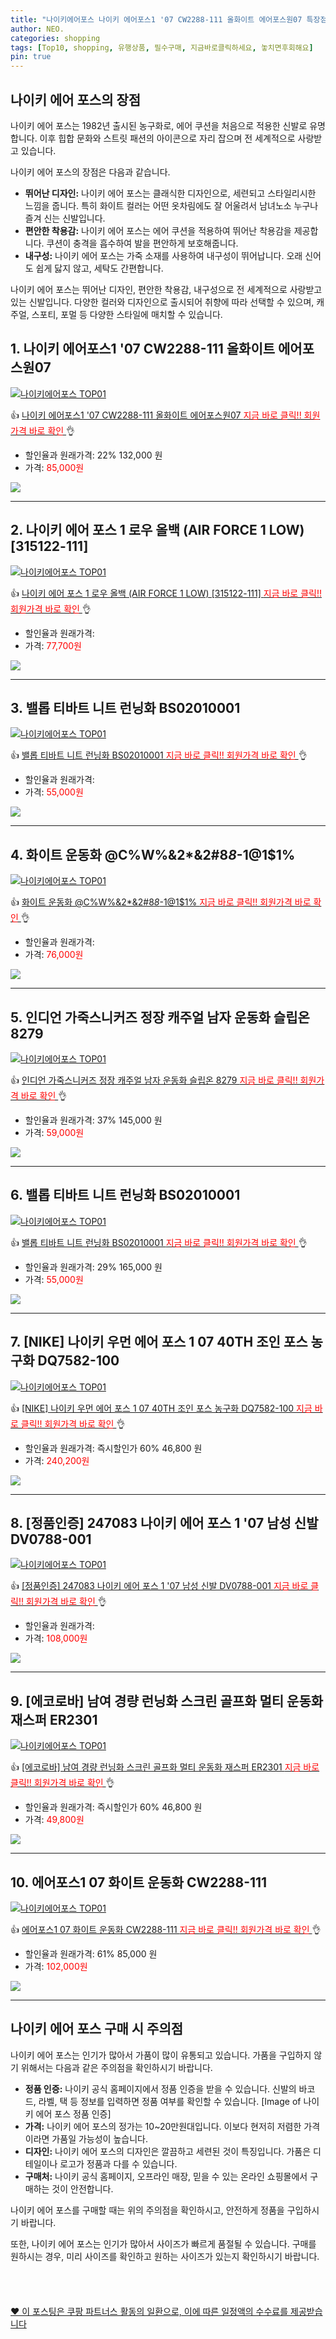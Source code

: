```yaml
---
title: "나이키에어포스 나이키 에어포스1 '07 CW2288-111 올화이트 에어포스원07 특장점 필요 추천 제품 비교 최저 가격 비교 장점 구매 후기 구매평"
author: NEO.
categories: shopping
tags: [Top10, shopping, 유행상품, 필수구매, 지금바로클릭하세요, 놓치면후회해요]
pin: true
---
```

## 나이키 에어 포스의 장점

나이키 에어 포스는 1982년 출시된 농구화로, 에어 쿠션을 처음으로 적용한 신발로 유명합니다. 이후 힙합 문화와 스트릿 패션의 아이콘으로 자리 잡으며 전 세계적으로 사랑받고 있습니다.

나이키 에어 포스의 장점은 다음과 같습니다.

* **뛰어난 디자인:** 나이키 에어 포스는 클래식한 디자인으로, 세련되고 스타일리시한 느낌을 줍니다. 특히 화이트 컬러는 어떤 옷차림에도 잘 어울려서 남녀노소 누구나 즐겨 신는 신발입니다.
* **편안한 착용감:** 나이키 에어 포스는 에어 쿠션을 적용하여 뛰어난 착용감을 제공합니다. 쿠션이 충격을 흡수하여 발을 편안하게 보호해줍니다.
* **내구성:** 나이키 에어 포스는 가죽 소재를 사용하여 내구성이 뛰어납니다. 오래 신어도 쉽게 닳지 않고, 세탁도 간편합니다.

나이키 에어 포스는 뛰어난 디자인, 편안한 착용감, 내구성으로 전 세계적으로 사랑받고 있는 신발입니다. 다양한 컬러와 디자인으로 출시되어 취향에 따라 선택할 수 있으며, 캐주얼, 스포티, 포멀 등 다양한 스타일에 매치할 수 있습니다.

   

## 1. 나이키 에어포스1 '07 CW2288-111 올화이트 에어포스원07

[![나이키에어포스 TOP01](https://thumbnail9.coupangcdn.com/thumbnails/remote/490x490ex/image/vendor_inventory/e6bb/7da82de9d87110193086dc27eb63daf5ee6e69b0f07142b8591b38396bc4.jpg)](https://link.coupang.com/re/AFFSDP?lptag=AF3617701&subid=GithubCoopas&pageKey=6957293598&traceid=V0-153&itemId=16923938641&vendorItemId=87914013182)


👍 [나이키 에어포스1 '07 CW2288-111 올화이트 에어포스원07 <font color=red> 지금 바로 클릭!! 회원가격 바로 확인 </font> ](https://link.coupang.com/re/AFFSDP?lptag=AF3617701&subid=GithubCoopas&pageKey=6957293598&traceid=V0-153&itemId=16923938641&vendorItemId=87914013182) 👌 


- 할인율과 원래가격: 22%  132,000   원
- 가격: <span style='color:red'>85,000원</span>

[![](/discount_price.png)](https://link.coupang.com/re/AFFSDP?lptag=AF3617701&subid=GithubCoopas&pageKey=6957293598&traceid=V0-153&itemId=16923938641&vendorItemId=87914013182)

---


   

## 2. 나이키 에어 포스 1 로우 올백 (AIR FORCE 1 LOW) [315122-111]

[![나이키에어포스 TOP01](https://thumbnail8.coupangcdn.com/thumbnails/remote/490x490ex/image/vendor_inventory/f556/cd4cf512ec1f04ccfb5041c8d6602db9c3fbf0049578524bf196e8b5b2e2.jpg)](https://link.coupang.com/re/AFFSDP?lptag=AF3617701&subid=GithubCoopas&pageKey=6271597245&traceid=V0-153&itemId=12864051687&vendorItemId=87914155955)


👍 [나이키 에어 포스 1 로우 올백 (AIR FORCE 1 LOW) [315122-111] <font color=red> 지금 바로 클릭!! 회원가격 바로 확인 </font> ](https://link.coupang.com/re/AFFSDP?lptag=AF3617701&subid=GithubCoopas&pageKey=6271597245&traceid=V0-153&itemId=12864051687&vendorItemId=87914155955) 👌 


- 할인율과 원래가격: 
- 가격: <span style='color:red'>77,700원</span>

[![](/discount_price.png)](https://link.coupang.com/re/AFFSDP?lptag=AF3617701&subid=GithubCoopas&pageKey=6271597245&traceid=V0-153&itemId=12864051687&vendorItemId=87914155955)

---


   

## 3. 밸롭 티바트 니트 런닝화 BS02010001

[![나이키에어포스 TOP01](https://thumbnail8.coupangcdn.com/thumbnails/remote/490x490ex/image/retail/images/8332067606012946-5e6e786f-ede5-4d92-bbec-d222759f0b3d.jpg)](https://link.coupang.com/re/AFFSDP?lptag=AF3617701&subid=GithubCoopas&pageKey=1987199303&traceid=V0-153&itemId=3381211083&vendorItemId=71367870452)


👍 [밸롭 티바트 니트 런닝화 BS02010001 <font color=red> 지금 바로 클릭!! 회원가격 바로 확인 </font> ](https://link.coupang.com/re/AFFSDP?lptag=AF3617701&subid=GithubCoopas&pageKey=1987199303&traceid=V0-153&itemId=3381211083&vendorItemId=71367870452) 👌 


- 할인율과 원래가격: 
- 가격: <span style='color:red'>55,000원</span>

[![](/discount_price.png)](https://link.coupang.com/re/AFFSDP?lptag=AF3617701&subid=GithubCoopas&pageKey=1987199303&traceid=V0-153&itemId=3381211083&vendorItemId=71367870452)

---


   

## 4. 화이트 운동화 @C%W%&2*&2#8*8*-1@1$1%

[![나이키에어포스 TOP01](https://thumbnail7.coupangcdn.com/thumbnails/remote/490x490ex/image/vendor_inventory/66db/258615da6cea93cde678f4a9694b0dae3ef604b23e869163d3f1904cd048.jpg)](https://link.coupang.com/re/AFFSDP?lptag=AF3617701&subid=GithubCoopas&pageKey=7560473806&traceid=V0-153&itemId=19917391757&vendorItemId=87814537661)


👍 [화이트 운동화 @C%W%&2*&2#8*8*-1@1$1% <font color=red> 지금 바로 클릭!! 회원가격 바로 확인 </font> ](https://link.coupang.com/re/AFFSDP?lptag=AF3617701&subid=GithubCoopas&pageKey=7560473806&traceid=V0-153&itemId=19917391757&vendorItemId=87814537661) 👌 


- 할인율과 원래가격: 
- 가격: <span style='color:red'>76,000원</span>

[![](/discount_price.png)](https://link.coupang.com/re/AFFSDP?lptag=AF3617701&subid=GithubCoopas&pageKey=7560473806&traceid=V0-153&itemId=19917391757&vendorItemId=87814537661)

---


   

## 5. 인디언 가죽스니커즈 정장 캐주얼 남자 운동화 슬립온 8279

[![나이키에어포스 TOP01](https://thumbnail7.coupangcdn.com/thumbnails/remote/490x490ex/image/vendor_inventory/b6f6/3096c875b38ff5c6a2578540fe1c1a094792e053a6862208c8cae0042c3d.jpg)](https://link.coupang.com/re/AFFSDP?lptag=AF3617701&subid=GithubCoopas&pageKey=6372314660&traceid=V0-153&itemId=13503135884&vendorItemId=83788695383)


👍 [인디언 가죽스니커즈 정장 캐주얼 남자 운동화 슬립온 8279 <font color=red> 지금 바로 클릭!! 회원가격 바로 확인 </font> ](https://link.coupang.com/re/AFFSDP?lptag=AF3617701&subid=GithubCoopas&pageKey=6372314660&traceid=V0-153&itemId=13503135884&vendorItemId=83788695383) 👌 


- 할인율과 원래가격: 37%  145,000   원
- 가격: <span style='color:red'>59,000원</span>

[![](/discount_price.png)](https://link.coupang.com/re/AFFSDP?lptag=AF3617701&subid=GithubCoopas&pageKey=6372314660&traceid=V0-153&itemId=13503135884&vendorItemId=83788695383)

---


   

## 6. 밸롭 티바트 니트 런닝화 BS02010001

[![나이키에어포스 TOP01](https://thumbnail7.coupangcdn.com/thumbnails/remote/490x490ex/image/retail/images/2020/11/16/13/0/2176d3bd-27dc-453c-923c-1a5e430d481b.jpg)](https://link.coupang.com/re/AFFSDP?lptag=AF3617701&subid=GithubCoopas&pageKey=1987199303&traceid=V0-153&itemId=5083111676&vendorItemId=72392753270)


👍 [밸롭 티바트 니트 런닝화 BS02010001 <font color=red> 지금 바로 클릭!! 회원가격 바로 확인 </font> ](https://link.coupang.com/re/AFFSDP?lptag=AF3617701&subid=GithubCoopas&pageKey=1987199303&traceid=V0-153&itemId=5083111676&vendorItemId=72392753270) 👌 


- 할인율과 원래가격: 29%  165,000   원
- 가격: <span style='color:red'>55,000원</span>

[![](/discount_price.png)](https://link.coupang.com/re/AFFSDP?lptag=AF3617701&subid=GithubCoopas&pageKey=1987199303&traceid=V0-153&itemId=5083111676&vendorItemId=72392753270)

---


   

## 7. [NIKE] 나이키 우먼 에어 포스 1 07 40TH 조인 포스 농구화 DQ7582-100

[![나이키에어포스 TOP01](https://thumbnail9.coupangcdn.com/thumbnails/remote/490x490ex/image/vendor_inventory/67f7/b82e0c7f8a01fa8804be6a3f4b5850378fef5e63fbc632025da261f9b09b.jpg)](https://link.coupang.com/re/AFFSDP?lptag=AF3617701&subid=GithubCoopas&pageKey=7381744286&traceid=V0-153&itemId=19065251597&vendorItemId=86188068688)


👍 [[NIKE] 나이키 우먼 에어 포스 1 07 40TH 조인 포스 농구화 DQ7582-100 <font color=red> 지금 바로 클릭!! 회원가격 바로 확인 </font> ](https://link.coupang.com/re/AFFSDP?lptag=AF3617701&subid=GithubCoopas&pageKey=7381744286&traceid=V0-153&itemId=19065251597&vendorItemId=86188068688) 👌 


- 할인율과 원래가격: 즉시할인가 60%  46,800   원
- 가격: <span style='color:red'>240,200원</span>

[![](/discount_price.png)](https://link.coupang.com/re/AFFSDP?lptag=AF3617701&subid=GithubCoopas&pageKey=7381744286&traceid=V0-153&itemId=19065251597&vendorItemId=86188068688)

---


   

## 8. [정품인증] 247083 나이키 에어 포스 1 '07 남성 신발 DV0788-001

[![나이키에어포스 TOP01](https://thumbnail6.coupangcdn.com/thumbnails/remote/490x490ex/image/vendor_inventory/d4f0/2c02aa7136e0a6d1ae83b1b81b653b0026d8943179903f63a7a82c0af8a3.jpg)](https://link.coupang.com/re/AFFSDP?lptag=AF3617701&subid=GithubCoopas&pageKey=7159091364&traceid=V0-153&itemId=19550048328&vendorItemId=87915321965)


👍 [[정품인증] 247083 나이키 에어 포스 1 '07 남성 신발 DV0788-001 <font color=red> 지금 바로 클릭!! 회원가격 바로 확인 </font> ](https://link.coupang.com/re/AFFSDP?lptag=AF3617701&subid=GithubCoopas&pageKey=7159091364&traceid=V0-153&itemId=19550048328&vendorItemId=87915321965) 👌 


- 할인율과 원래가격: 
- 가격: <span style='color:red'>108,000원</span>

[![](/discount_price.png)](https://link.coupang.com/re/AFFSDP?lptag=AF3617701&subid=GithubCoopas&pageKey=7159091364&traceid=V0-153&itemId=19550048328&vendorItemId=87915321965)

---


   

## 9. [에코로바] 남여 경량 런닝화 스크린 골프화 멀티 운동화 재스퍼 ER2301

[![나이키에어포스 TOP01](https://thumbnail8.coupangcdn.com/thumbnails/remote/490x490ex/image/vendor_inventory/b80b/d9dbb96adb0cc4c986e1693d1fc1f45be2cd0d7cc5277550a7f7eb8ae915.jpg)](https://link.coupang.com/re/AFFSDP?lptag=AF3617701&subid=GithubCoopas&pageKey=7102598246&traceid=V0-153&itemId=17733164011&vendorItemId=85200853509)


👍 [[에코로바] 남여 경량 런닝화 스크린 골프화 멀티 운동화 재스퍼 ER2301 <font color=red> 지금 바로 클릭!! 회원가격 바로 확인 </font> ](https://link.coupang.com/re/AFFSDP?lptag=AF3617701&subid=GithubCoopas&pageKey=7102598246&traceid=V0-153&itemId=17733164011&vendorItemId=85200853509) 👌 


- 할인율과 원래가격: 즉시할인가 60%  46,800   원
- 가격: <span style='color:red'>49,800원</span>

[![](/discount_price.png)](https://link.coupang.com/re/AFFSDP?lptag=AF3617701&subid=GithubCoopas&pageKey=7102598246&traceid=V0-153&itemId=17733164011&vendorItemId=85200853509)

---


   

## 10. 에어포스1 07 화이트 운동화 CW2288-111

[![나이키에어포스 TOP01](https://thumbnail8.coupangcdn.com/thumbnails/remote/490x490ex/image/vendor_inventory/f556/cd4cf512ec1f04ccfb5041c8d6602db9c3fbf0049578524bf196e8b5b2e2.jpg)](https://link.coupang.com/re/AFFSDP?lptag=AF3617701&subid=GithubCoopas&pageKey=6986118330&traceid=V0-153&itemId=16238168325&vendorItemId=87901182108)


👍 [에어포스1 07 화이트 운동화 CW2288-111 <font color=red> 지금 바로 클릭!! 회원가격 바로 확인 </font> ](https://link.coupang.com/re/AFFSDP?lptag=AF3617701&subid=GithubCoopas&pageKey=6986118330&traceid=V0-153&itemId=16238168325&vendorItemId=87901182108) 👌 


- 할인율과 원래가격: 61%  85,000   원
- 가격: <span style='color:red'>102,000원</span>

[![](/discount_price.png)](https://link.coupang.com/re/AFFSDP?lptag=AF3617701&subid=GithubCoopas&pageKey=6986118330&traceid=V0-153&itemId=16238168325&vendorItemId=87901182108)

---
## 나이키 에어 포스 구매 시 주의점

나이키 에어 포스는 인기가 많아서 가품이 많이 유통되고 있습니다. 가품을 구입하지 않기 위해서는 다음과 같은 주의점을 확인하시기 바랍니다.

* **정품 인증:** 나이키 공식 홈페이지에서 정품 인증을 받을 수 있습니다. 신발의 바코드, 라벨, 택 등 정보를 입력하면 정품 여부를 확인할 수 있습니다.
[Image of 나이키 에어 포스 정품 인증]
* **가격:** 나이키 에어 포스의 정가는 10~20만원대입니다. 이보다 현저히 저렴한 가격이라면 가품일 가능성이 높습니다.
* **디자인:** 나이키 에어 포스의 디자인은 깔끔하고 세련된 것이 특징입니다. 가품은 디테일이나 로고가 정품과 다를 수 있습니다.
* **구매처:** 나이키 공식 홈페이지, 오프라인 매장, 믿을 수 있는 온라인 쇼핑몰에서 구매하는 것이 안전합니다.

나이키 에어 포스를 구매할 때는 위의 주의점을 확인하시고, 안전하게 정품을 구입하시기 바랍니다.

또한, 나이키 에어 포스는 인기가 많아서 사이즈가 빠르게 품절될 수 있습니다. 구매를 원하시는 경우, 미리 사이즈를 확인하고 원하는 사이즈가 있는지 확인하시기 바랍니다.<br><br><br><br><br> [ ❤  이 포스팅은 쿠팡 파트너스 활동의 일환으로, 이에 따른 일정액의 수수료를 제공받습니다](https://link.coupang.com/a/bcEFyh)